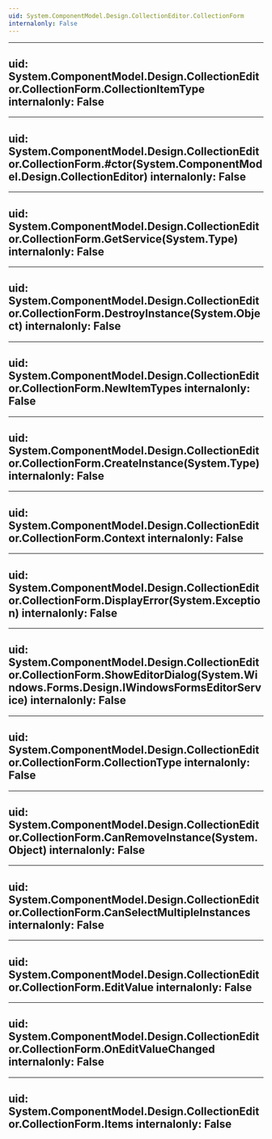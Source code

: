 ```yaml
---
uid: System.ComponentModel.Design.CollectionEditor.CollectionForm
internalonly: False
---
```


---
uid: System.ComponentModel.Design.CollectionEditor.CollectionForm.CollectionItemType
internalonly: False
---

---
uid: System.ComponentModel.Design.CollectionEditor.CollectionForm.#ctor(System.ComponentModel.Design.CollectionEditor)
internalonly: False
---

---
uid: System.ComponentModel.Design.CollectionEditor.CollectionForm.GetService(System.Type)
internalonly: False
---

---
uid: System.ComponentModel.Design.CollectionEditor.CollectionForm.DestroyInstance(System.Object)
internalonly: False
---

---
uid: System.ComponentModel.Design.CollectionEditor.CollectionForm.NewItemTypes
internalonly: False
---

---
uid: System.ComponentModel.Design.CollectionEditor.CollectionForm.CreateInstance(System.Type)
internalonly: False
---

---
uid: System.ComponentModel.Design.CollectionEditor.CollectionForm.Context
internalonly: False
---

---
uid: System.ComponentModel.Design.CollectionEditor.CollectionForm.DisplayError(System.Exception)
internalonly: False
---

---
uid: System.ComponentModel.Design.CollectionEditor.CollectionForm.ShowEditorDialog(System.Windows.Forms.Design.IWindowsFormsEditorService)
internalonly: False
---

---
uid: System.ComponentModel.Design.CollectionEditor.CollectionForm.CollectionType
internalonly: False
---

---
uid: System.ComponentModel.Design.CollectionEditor.CollectionForm.CanRemoveInstance(System.Object)
internalonly: False
---

---
uid: System.ComponentModel.Design.CollectionEditor.CollectionForm.CanSelectMultipleInstances
internalonly: False
---

---
uid: System.ComponentModel.Design.CollectionEditor.CollectionForm.EditValue
internalonly: False
---

---
uid: System.ComponentModel.Design.CollectionEditor.CollectionForm.OnEditValueChanged
internalonly: False
---

---
uid: System.ComponentModel.Design.CollectionEditor.CollectionForm.Items
internalonly: False
---
